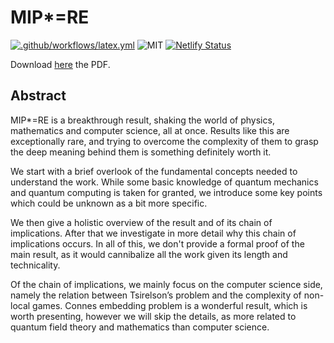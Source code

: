 # MIP*=RE
[![.github/workflows/latex.yml](https://github.com/Pinzauti/mip-star-equals-re-seminar/actions/workflows/latex.yml/badge.svg)](https://github.com/Pinzauti/mip-star-equals-re-seminar/actions/workflows/latex.yml)
![MIT](https://img.shields.io/badge/license-MIT-brightgreen) 
[![Netlify Status](https://api.netlify.com/api/v1/badges/5f2d738d-f6dc-4a18-adbd-d9aa542440ff/deploy-status)](https://app.netlify.com/sites/mip-star-equals-re-seminar/deploys)

Download [here](mip-star-equals-re-seminar.netlify.app) the PDF.
## Abstract
MIP*=RE is a breakthrough result, shaking the world of physics, mathematics and computer science, all at once. Results like this are exceptionally rare, and trying to overcome the complexity of them to grasp the deep meaning behind them is something definitely worth it. 
   
We start with a brief overlook of the fundamental concepts needed to understand the work. While some basic knowledge of quantum mechanics and quantum computing is taken for granted, we introduce some key points which could be unknown as a bit more specific. 
 
We then give a holistic overview of the result and of its chain of implications. After that we investigate in more detail why this chain of implications occurs. In all of this, we don't provide a formal proof of the main result, as it would cannibalize all the work given its length and technicality. 
    
Of the chain of implications, we mainly focus on the computer science side, namely the relation between Tsirelson’s problem and the complexity of non-local games. Connes embedding problem is a wonderful result, which is worth presenting, however we will skip the details, as more related to quantum field theory and mathematics than computer science.
